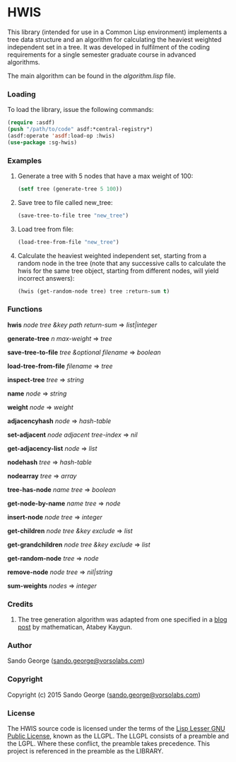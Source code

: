 HWIS
====

This library (intended for use in a Common Lisp environment) implements a tree data structure and an algorithm for calculating the heaviest weighted independent set in a tree. It was developed in fulfilment of the coding requirements for a single semester graduate course in advanced algorithms.

The main algorithm can be found in the *algorithm.lisp* file.

### Loading
To load the library, issue the following commands:

```lisp
(require :asdf)
(push "/path/to/code" asdf:*central-registry*)
(asdf:operate 'asdf:load-op :hwis)
(use-package :sg-hwis)
```

### Examples

1. Generate a tree with 5 nodes that have a max weight of 100:  

    ```lisp
    (setf tree (generate-tree 5 100))
    ```
2. Save tree to file called new_tree:  

    ```lisp
    (save-tree-to-file tree "new_tree")
    ```
3. Load tree from file:  

    ```lisp
    (load-tree-from-file "new_tree")
    ```
4. Calculate the heaviest weighted independent set, starting from a random node in the tree (note that any successive calls to calculate the hwis for the same tree object, starting from different nodes, will yield incorrect answers):  

    ```lisp
    (hwis (get-random-node tree) tree :return-sum t)
    ```

### Functions

**hwis** *node tree &key path return-sum* => *list|integer*

**generate-tree** *n max-weight* => *tree*

**save-tree-to-file** *tree &optional filename* => *boolean*

**load-tree-from-file** *filename* => *tree*

**inspect-tree** *tree* => *string*

**name** *node* => *string*

**weight** *node* => *weight*

**adjacencyhash** *node* => *hash-table*

**set-adjacent** *node adjacent tree-index* => *nil* 

**get-adjacency-list** *node* => *list*

**nodehash** *tree* => *hash-table*

**nodearray** *tree* => *array*

**tree-has-node** *name tree* => *boolean*

**get-node-by-name** *name tree* => *node*

**insert-node** *node tree* => *integer*

**get-children** *node tree &key exclude* => *list*

**get-grandchildren** *node tree &key exclude* => *list*

**get-random-node** *tree* => *node*

**remove-node** *node tree* => *nil|string*

**sum-weights** *nodes* => *integer*  

### Credits
1. The tree generation algorithm was adapted from one specified in a [blog post](http://kaygun.tumblr.com/post/94113753134/generating-uniformly-random-trees) by mathematican, Atabey Kaygun.

### Author
Sando George (sando.george@vorsolabs.com)

### Copyright
Copyright (c) 2015 Sando George (sando.george@vorsolabs.com)

### License
The HWIS source code is licensed under the terms of the
[Lisp Lesser GNU Public License](http://opensource.franz.com/preamble.html),
known as the LLGPL. The LLGPL consists of a preamble and the LGPL.
Where these conflict, the preamble takes precedence. This project
is referenced in the preamble as the LIBRARY.
